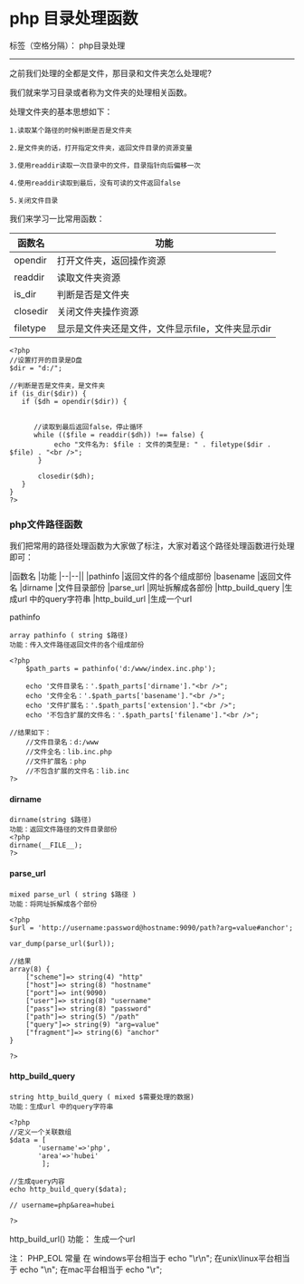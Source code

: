 ﻿# php 目录处理函数
标签（空格分隔）： php目录处理

--- 

之前我们处理的全都是文件，那目录和文件夹怎么处理呢?

我们就来学习目录或者称为文件夹的处理相关函数。

处理文件夹的基本思想如下：

    1.读取某个路径的时候判断是否是文件夹

    2.是文件夹的话，打开指定文件夹，返回文件目录的资源变量

    3.使用readdir读取一次目录中的文件，目录指针向后偏移一次

    4.使用readdir读取到最后，没有可读的文件返回false

    5.关闭文件目录

我们来学习一比常用函数：

|函数名	|功能
|--|--|
|opendir	|打开文件夹，返回操作资源
|readdir	|读取文件夹资源
|is_dir	|判断是否是文件夹
|closedir	|关闭文件夹操作资源
|filetype	|显示是文件夹还是文件，文件显示file，文件夹显示dir


```
<?php
//设置打开的目录是D盘
$dir = "d:/";

//判断是否是文件夹，是文件夹
if (is_dir($dir)) {
   if ($dh = opendir($dir)) {


      //读取到最后返回false，停止循环
      while (($file = readdir($dh)) !== false) {
           echo "文件名为: $file : 文件的类型是: " . filetype($dir . $file) . "<br />";
       }

       closedir($dh);
   }
}
?>
```
### php文件路径函数

我们把常用的路径处理函数为大家做了标注，大家对着这个路径处理函数进行处理即可：

|函数名	|功能
|--|--||
|pathinfo	|返回文件的各个组成部份
|basename	|返回文件名
|dirname	|文件目录部份
|parse_url	|网址拆解成各部份
|http_build_query	|生成url 中的query字符串
|http_build_url	|生成一个url

pathinfo

    array pathinfo ( string $路径)
    功能：传入文件路径返回文件的各个组成部份

```
<?php
    $path_parts = pathinfo('d:/www/index.inc.php');
    
    echo '文件目录名：'.$path_parts['dirname']."<br />";
    echo '文件全名：'.$path_parts['basename']."<br />";
    echo '文件扩展名：'.$path_parts['extension']."<br />";
    echo '不包含扩展的文件名：'.$path_parts['filename']."<br />"; 

//结果如下：
    //文件目录名：d:/www
    //文件全名：lib.inc.php
    //文件扩展名：php
    //不包含扩展的文件名：lib.inc
?>

```
#### dirname
```
dirname(string $路径) 
功能：返回文件路径的文件目录部份
<?php 
dirname(__FILE__); 
?>
```
#### parse_url

```
mixed parse_url ( string $路径 )
功能：将网址拆解成各个部份

<?php
$url = 'http://username:password@hostname:9090/path?arg=value#anchor';

var_dump(parse_url($url));

//结果
array(8) {
    ["scheme"]=> string(4) "http"
    ["host"]=> string(8) "hostname"
    ["port"]=> int(9090)
    ["user"]=> string(8) "username"
    ["pass"]=> string(8) "password"
    ["path"]=> string(5) "/path"
    ["query"]=> string(9) "arg=value"
    ["fragment"]=> string(6) "anchor"
}

?>

```

#### http_build_query

    string http_build_query ( mixed $需要处理的数据)
    功能：生成url 中的query字符串        

```
<?php
//定义一个关联数组
$data = [
       'username'=>'php',
       'area'=>'hubei'
        ];

//生成query内容
echo http_build_query($data);

// username=php&area=hubei

?>
```

http_build_url() 
功能： 生成一个url

注：
PHP_EOL 常量
在 windows平台相当于 echo "\r\n";
在unix\linux平台相当于 echo "\n";
在mac平台相当于 echo "\r";
